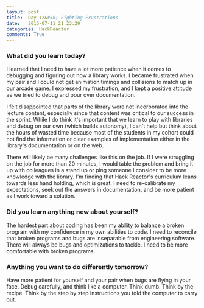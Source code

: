 ```yaml
---
layout: post
title:  Day 12&#58; Fighting Frustrations
date:   2015-07-11 21:23:29
categories: HackReactor
comments: True
---
```


### What did you learn today?

I learned that I need to have a lot more patience when it comes to debugging and figuring out how a library works. I became frustrated when my pair and I could not get animation timings and collisions to match up in our arcade game. I expressed my frustration, and I kept a positive attitude as we tried to debug and pour over documentation.

I felt disappointed that parts of the library were not incorporated into the lecture content, especially since that content was critical to our success in the sprint. While I do think it's important that we learn to play with libraries and debug on our own (which builds autonomy), I can't help but think about the hours of wasted time because most of the students in my cohort could not find the information or clear examples of implementation either in the library's documentation or on the web.

There will likely be many challenges like this on the job. If I were struggling on the job for more than 20 minutes, I would table the problem and bring it up with colleagues in a stand up or ping someone I consider to be more knowledge with the library. I'm finding that Hack Reactor's curriculum leans towards less hand holding, which is great. I need to re-calibrate my expectations, seek out the answers in documentation, and be more patient as I work toward a solution.

### Did you learn anything new about yourself?

The hardest part about coding has been my ability to balance a broken program with my confidence in my own abilities to code. I need to reconcile that broken programs and bugs are inseparable from engineering software. There will always be bugs and optimizations to tackle. I need to be more comfortable with broken programs.

### Anything you want to do differently tomorrow?

Have more patient for yourself and your pair when bugs are flying in your face. Debug carefully, and think like a computer. Think dumb. Think by the recipe. Think by the step by step instructions you told the computer to carry out.
